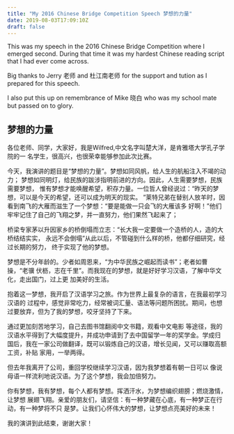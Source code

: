 ```yaml
---
title: "My 2016 Chinese Bridge Competition Speech 梦想的力量"
date: 2019-08-03T17:09:10Z
draft: false
---
```

This was my speech in the 2016 Chinese Bridge Competition where I 
emerged second. During that time it was my hardest Chinese reading
script that I had ever come across.

Big thanks to Jerry 老师 and 杜江南老师 for the support and tution as 
I prepared for this speech.

I also put this up on remembrance of Mike 晓白 who was my school mate
but passed on to glory. 

## 梦想的力量

各位老师、同学，大家好，我是Wilfred,中文名字叫楚大洋，是肯雅塔大学孔子学院的一
名学生，很高兴，也很荣幸能够参加此次比赛。

今天，我演讲的题目是“梦想的力量”。梦想如同风帆，给人生的航船注入不竭的动力；
梦想如同明灯，给民族的跋涉指明前进的方向。因此，人生需要梦想，民族需要梦想，
惟有梦想才能唤醒希望，积存力量。一位哲人曾经说过：“昨天的梦想，可以是今天的希望，还可以成为明天的现实。
”莱特兄弟在替别人放羊时，因看到南飞的大雁而滋生了一个梦想：“要是能做一只会飞的大雁该多
好啊！”他们牢牢记住了自己的飞翔之梦，并一直努力，他们果然飞起来了；

桥梁专家茅以升因家乡的桥倒塌而立志：“长大我一定要做一个造桥的人，造的大桥结结实实，
永远不会倒塌”从此以后，不管碰到什么样的桥，他都仔细研究，经过长期的努力，
终于实现了他的梦想。

梦想是不分年龄的。少者如周恩来，“为中华民族之崛起而读书”；老者如曹操，“老骥
伏枥，志在千里”。而我现在的梦想，就是好好学习汉语，了解中华文化，走出国门，过上更
加美好的生活。

抱着这一梦想，我开启了汉语学习之旅。作为世界上最复杂的语言，在我最初学习汉语的
过程中，感觉非常吃力，经常被词汇量、语法等问题所困扰。期间，也想过要放弃，但为了我的梦想，咬牙坚持了下来。

通过更加刻苦地学习，自己去图书馆翻阅中文书籍，观看中文电影
等途径，我的汉语水平得到了大幅度提升，并成功申请到了去中国留学一年的奖学金。学成归
国后，我在一家公司做翻译，既可以锻炼自己的汉语，增长见闻，又可以赚取高额工资，补贴
家用，一举两得。

但去年我离开了公司，重回学校继续学习汉语，因为我梦想着有朝一日可以
像说母语一样流利地说汉语。为了这个梦想，我会加倍努力。

你有梦想，我有梦想，每个人都有梦想。挥洒汗水，为梦想编织翅膀；燃烧激情，让梦想
展翅飞翔。亲爱的朋友们，请坚信：有一种梦藏在心底，有一种梦正在行动，有一种梦将不只
是梦。让我们心怀伟大的梦想，让梦想点亮美好的未来！

我的演讲到此结束，谢谢大家！
